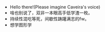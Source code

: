 - Hello there!(Please imagine Caveira's voice)
- 啥也别说了，双非一本眼高手低学渣一枚。
- 持续性混吃等死，间歇性踌躇满志的fw。
- 想学图形学

<!---
nszjjj/nszjjj is a ✨ special ✨ repository because its `README.md` (this file) appears on your GitHub profile.
You can click the Preview link to take a look at your changes.
--->
